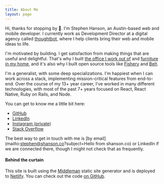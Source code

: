 ```yaml
---
title: About Me
layout: page
---
```


Hi, thanks for stopping by 👋. I'm Stephen Hanson, an Austin-based web and
mobile developer. I currently work as Development Director at a digital agency
called [thoughtbot](https://thoughtbot.com), where I help clients bring their
web and mobile ideas to life.

I'm motivated by building. I get satisfaction from making things that are useful
and delightful. That's why I built [the office I work out
of](/building-my-backyard-office) and [furniture in my
home](/building-a-credenza), and it's also why I built open source tools like
[Fishery](https://github.com/thoughtbot/fishery) and
[Belt](https://github.com/thoughtbot/belt).

I'm a generalist, with some deep specializations. I'm happiest when I can work
across a stack, implementing mission-critical features from end-to-end. Over the
course of my 13+ year career, I've worked in many different technologies, with
most of the past 7+ years focused on React, React Native, Ruby on Rails, and
Node.

You can get to know me a little bit here:

- [GitHub](https://github.com/stevehanson)
- [LinkedIn](https://www.linkedin.com/in/hansonsteve)
- [Instagram (private)](https://instagram.com/steve_hanson)
- [Stack Overflow](https://stackoverflow.com/users/680847/steve-hanson)

The best way to get in touch with me is [by email](mailto:stephen@shanson.co?subject=Hello from shanson.co) or LinkedIn if we are connected there, though I might not check that as frequently.

#### Behind the curtain

This site is built using the [Middleman](https://middlemanapp.com/) static site generator and is deployed to [Netlify](https://www.netlify.com/). You can check out the code [on GitHub](https://github.com/stevehanson/shanson-co).

